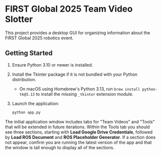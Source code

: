 # FIRST Global 2025 Team Video Slotter

This project provides a desktop GUI for organizing information about the
FIRST Global 2025 robotics event.

## Getting Started

1. Ensure Python 3.10 or newer is installed.
2. Install the Tkinter package if it is not bundled with your Python
   distribution.
   - On macOS using Homebrew's Python 3.13, run `brew install python-tk@3.13`
     to install the missing `_tkinter` extension module.
3. Launch the application:

   ```bash
   python app.py
   ```

The initial application window includes tabs for "Team Videos" and
"Tools" that will be extended in future iterations. Within the Tools tab
you should see three sections, starting with **Load Google Drive
Credentials**, followed by **Load ROS Document** and **ROS Placeholder
Generator**. If a section does not appear, confirm you are running the
latest version of the app and that the window is tall enough to display
all of the sections.
